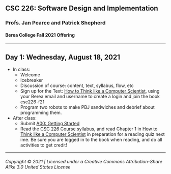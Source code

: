 ## CSC 226: Software Design and Implementation
### Profs. Jan Pearce and Patrick Shepherd
#### Berea College Fall 2021 Offering

---

## Day 1: Wednesday, August 18, 2021
  - In class:
    - Welcome
    - Icebreaker
    - Discussion of course: content, text, syllabus, flow, etc
    - Sign up for the Text: [How to Think like a Computer Scientist](https://runestone.academy), using your Berea email and username to create a login and join the book csc226-f21
    - Program two robots to make PBJ sandwiches and debrief about programming them.
  - After class:
    - Submit [A00: Getting Started](https://docs.google.com/document/d/13bjnuAz75sbNLxt7T8mCrbus-iWpWOmd1KNC3WyQeMw/edit?usp=sharing)
    - Read the [CSC 226 Course syllabus](https://docs.google.com/document/d/11M_Z3Veq3Gt_N0JWY7OCuik-kO2NvdeLxc3sU_aOFZM/edit?usp=sharing), and read Chapter 1 in [How to Think like a Computer Scientist](https://runestone.academy/runestone/assignments/doAssignment?assignment_id=70803) in preparation for a reading quiz next ime. Be sure you are logged in to the book when reading, and do all activities to get credit!

---
###### Copyright © 2021 | Licensed under a Creative Commons Attribution-Share Alike 3.0 United States License

